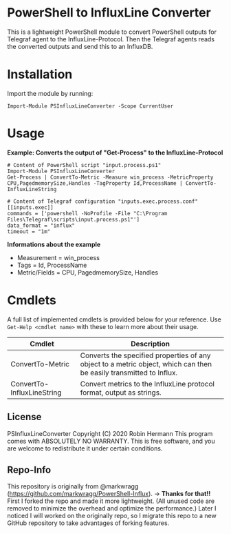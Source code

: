 # PowerShell to InfluxLine Converter
This is a lightweight PowerShell module to convert PowerShell outputs for Telegraf agent to the InfluxLine-Protocol. 
Then the Telegraf agents reads the converted outputs and send this to an InfluxDB.


# Installation
Import the module by running:
```
Import-Module PSInfluxLineConverter -Scope CurrentUser
```

# Usage
**Example: Converts the output of "Get-Process" to the InfluxLine-Protocol**
```
# Content of PowerShell script "input.process.ps1"
Import-Module PSInfluxLineConverter
Get-Process | ConvertTo-Metric -Measure win_process -MetricProperty CPU,PagedmemorySize,Handles -TagProperty Id,ProcessName | ConvertTo-InfluxLineString
```

```
# Content of Telegraf configuration "inputs.exec.process.conf"
[[inputs.exec]]
commands = ['powershell -NoProfile -File "C:\Program Files\Telegraf\scripts\input.process.ps1"']
data_format = "influx"
timeout = "1m"
```


**Informations about the example**
* Measurement = win_process
* Tags = Id, ProcessName
* Metric/Fields = CPU, PagedmemorySize, Handles



# Cmdlets
A full list of implemented cmdlets is provided below for your reference. Use `Get-Help <cmdlet name>` with these to learn more about their usage.

Cmdlet                       | Description
-----------------------------| --------------------------------------------------------------------
ConvertTo-Metric             | Converts the specified properties of any object to a metric object, which can then be easily transmitted to Influx.
ConvertTo-InfluxLineString   | Convert metrics to the InfluxLine protocol format, output as strings.



## License
PSInfluxLineConverter Copyright (C) 2020 Robin Hermann
This program comes with ABSOLUTELY NO WARRANTY.
This is free software, and you are welcome to redistribute it under certain conditions.



## Repo-Info
This repository is originally from @markwragg (https://github.com/markwragg/PowerShell-Influx). -> **Thanks for that!!**
First I forked the repo and made it more lightweight. (All unused code are removed to minimize the overhead and optimize the performance.)
Later I noticed I will worked on the originally repo, so I migrate this repo to a new GitHub repository to take advantages of forking features.
